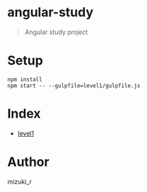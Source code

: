 # angular-study

> Angular study project

# Setup

```shell
npm install
npm start -- --gulpfile=level1/gulpfile.js
```

# Index

- [level1](level1/README.md)

# Author

mizuki\_r
